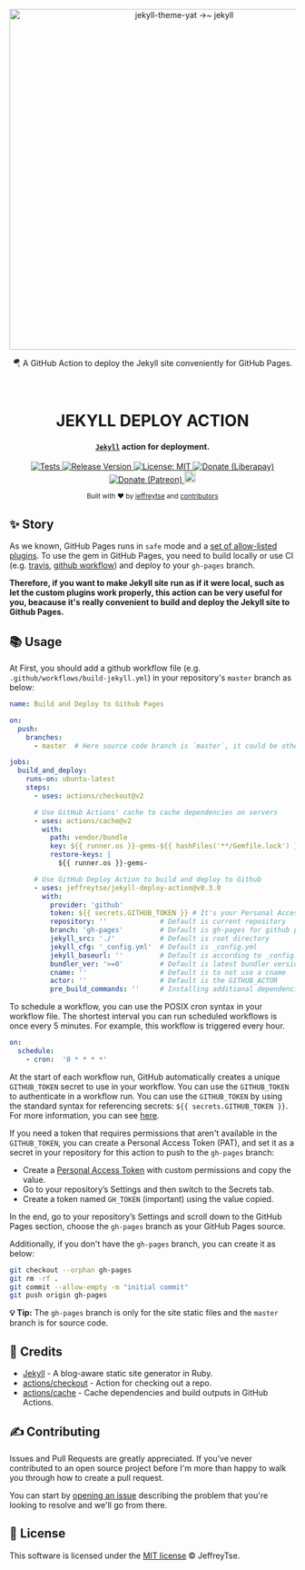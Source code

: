 <div align="center">
  <br>

  <a href="https://github.com/jeffreytse/jekyll-deploy-action">
    <img alt="jekyll-theme-yat →~ jekyll" src="https://user-images.githubusercontent.com/9413601/107134556-211ea280-692e-11eb-9d13-afb253db5c67.png" width="600">
  </a>

  <p>🪂 A GitHub Action to deploy the Jekyll site conveniently for GitHub Pages.</p>

  <br>

  <h1> JEKYLL DEPLOY ACTION </h1>

</div>

<h4 align="center">
  <a href="https://jekyllrb.com/" target="_blank"><code>Jekyll</code></a> action for deployment.
</h4>

<p align="center">

  <a href="https://jeffreytse.github.io/jekyll-deploy-action">
    <img src="https://github.com/jeffreytse/jekyll-deploy-action/workflows/Tests/badge.svg"
      alt="Tests" />
  </a>

  <a href="https://github.com/jeffreytse/jekyll-deploy-action/releases">
    <img src="https://img.shields.io/github/v/release/jeffreytse/jekyll-deploy-action?color=brightgreen"
      alt="Release Version" />
  </a>

  <a href="https://opensource.org/licenses/MIT">
  <img src="https://img.shields.io/badge/License-MIT-brightgreen.svg"
  alt="License: MIT" />
  </a>

  <a href="https://liberapay.com/jeffreytse">
  <img src="http://img.shields.io/liberapay/goal/jeffreytse.svg?logo=liberapay"
  alt="Donate (Liberapay)" />
  </a>

  <a href="https://patreon.com/jeffreytse">
  <img src="https://img.shields.io/badge/support-patreon-F96854.svg?style=flat-square"
  alt="Donate (Patreon)" />
  </a>

  <a href="https://ko-fi.com/jeffreytse">
  <img height="20" src="https://www.ko-fi.com/img/githubbutton_sm.svg"
  alt="Donate (Ko-fi)" />
  </a>

</p>

<div align="center">
  <sub>Built with ❤︎ by
  <a href="https://jeffreytse.net">jeffreytse</a> and
  <a href="https://github.com/jeffreytse/jekyll-deploy-action/graphs/contributors">contributors </a>
</div>

## ✨ Story

As we known, GitHub Pages runs in `safe` mode and a [set of allow-listed plugins](https://pages.github.com/versions/). To use the gem in GitHub Pages, you need to build locally or use CI (e.g. [travis](https://travis-ci.org/), [github workflow](https://help.github.com/en/actions/configuring-and-managing-workflows/configuring-a-workflow)) and deploy to your `gh-pages` branch.

**Therefore, if you want to make Jekyll site run as if it were local, such as let
the custom plugins work properly, this action can be very useful for you,
beacause it's really convenient to build and deploy the Jekyll site to Github
Pages.**

## 📚 Usage

At First, you should add a github workflow file (e.g. `.github/workflows/build-jekyll.yml`) in your repository's `master` branch as below:

```yml
name: Build and Deploy to Github Pages

on:
  push:
    branches:
      - master  # Here source code branch is `master`, it could be other branch

jobs:
  build_and_deploy:
    runs-on: ubuntu-latest
    steps:
      - uses: actions/checkout@v2

      # Use GitHub Actions' cache to cache dependencies on servers
      - uses: actions/cache@v2
        with:
          path: vendor/bundle
          key: ${{ runner.os }}-gems-${{ hashFiles('**/Gemfile.lock') }}
          restore-keys: |
            ${{ runner.os }}-gems-

      # Use GitHub Deploy Action to build and deploy to Github
      - uses: jeffreytse/jekyll-deploy-action@v0.3.0
        with:
          provider: 'github'
          token: ${{ secrets.GITHUB_TOKEN }} # It's your Personal Access Token(PAT)
          repository: ''             # Default is current repository
          branch: 'gh-pages'         # Default is gh-pages for github provider
          jekyll_src: './'           # Default is root directory
          jekyll_cfg: '_config.yml'  # Default is _config.yml
          jekyll_baseurl: ''         # Default is according to _config.yml
          bundler_ver: '>=0'         # Default is latest bundler version
          cname: ''                  # Default is to not use a cname
          actor: ''                  # Default is the GITHUB_ACTOR
          pre_build_commands: ''     # Installing additional dependencies (Arch Linux)
```

To schedule a workflow, you can use the POSIX cron syntax in your workflow file.
The shortest interval you can run scheduled workflows is once every 5 minutes.
For example, this workflow is triggered every hour.

```yml
on:
  schedule:
    - cron:  '0 * * * *'
```

At the start of each workflow run, GitHub automatically creates a unique
`GITHUB_TOKEN` secret to use in your workflow. You can use the `GITHUB_TOKEN`
to authenticate in a workflow run. You can use the `GITHUB_TOKEN` by using the
standard syntax for referencing secrets: `${{ secrets.GITHUB_TOKEN }}`. For
more information, you can see [here](https://docs.github.com/en/actions/security-guides/automatic-token-authentication).

If you need a token that requires permissions that aren't available in the
`GITHUB_TOKEN`, you can create a Personal Access Token (PAT), and set it as
a secret in your repository for this action to push to the `gh-pages` branch:

- Create a [Personal Access Token](https://github.com/settings/tokens) with custom permissions and copy the value.
- Go to your repository’s Settings and then switch to the Secrets tab.
- Create a token named `GH_TOKEN` (important) using the value copied.

In the end, go to your repository’s Settings and scroll down to the GitHub Pages
 section, choose the `gh-pages` branch as your GitHub Pages source.

Additionally, if you don't have the `gh-pages` branch, you can create it as below:

```bash
git checkout --orphan gh-pages
git rm -rf .
git commit --allow-empty -m "initial commit"
git push origin gh-pages
```

**💡 Tip:** The `gh-pages` branch is only for the site static files and the `master` branch is for source code.


## 🌱 Credits

- [Jekyll](https://github.com/jekyll/jekyll) - A blog-aware static site generator in Ruby.
- [actions/checkout](https://github.com/actions/checkout) - Action for checking out a repo.
- [actions/cache](https://github.com/actions/cache) - Cache dependencies and build outputs in GitHub Actions.

## ✍️  Contributing

Issues and Pull Requests are greatly appreciated. If you've never contributed to an open source project before I'm more than happy to walk you through how to create a pull request.

You can start by [opening an issue](https://github.com/jeffreytse/jekyll-deploy-action/issues/new) describing the problem that you're looking to resolve and we'll go from there.

## 🌈 License

This software is licensed under the [MIT license](https://opensource.org/licenses/mit-license.php) © JeffreyTse.
